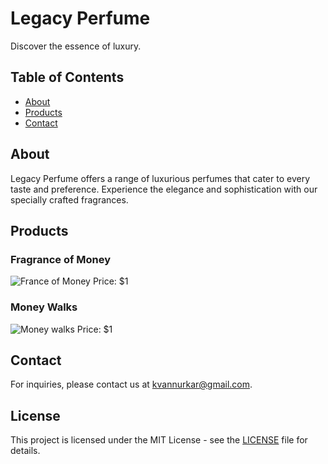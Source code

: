 # Legacy Perfume
Discover the essence of luxury.
## Table of Contents
- [About](#about)
- [Products](#products)
- [Contact](#contact)

## About
Legacy Perfume offers a range of luxurious perfumes that cater to every taste and preference. Experience the elegance and sophistication with our specially crafted fragrances.

## Products
### Fragrance of Money
![France of Money](perfume1.jpg)
Price: $1

### Money Walks
![Money walks](perfume2.jpg)
Price: $1

## Contact
For inquiries, please contact us at [kvannurkar@gmail.com](mailto:kvannurkar@gmail.com).

## License
This project is licensed under the MIT License - see the [LICENSE](LICENSE) file for details.
